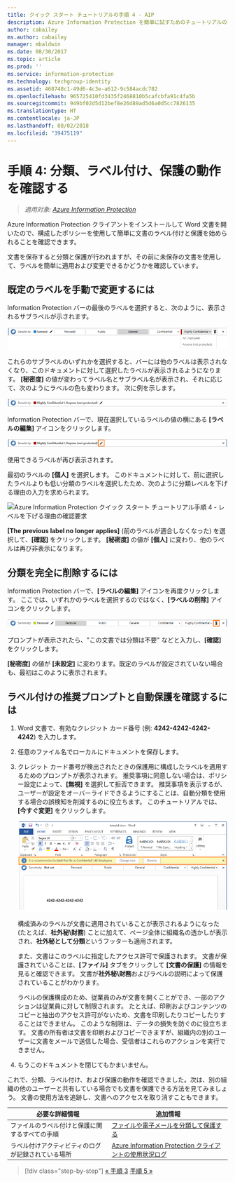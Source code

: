 ```yaml
---
title: クイック スタート チュートリアルの手順 4 - AIP
description: Azure Information Protection を簡単に試すためのチュートリアルの手順 4 - ラベル付けと保護の動作の確認。
author: cabailey
ms.author: cabailey
manager: mbaldwin
ms.date: 08/30/2017
ms.topic: article
ms.prod: ''
ms.service: information-protection
ms.technology: techgroup-identity
ms.assetid: 468748c1-49d6-4c3e-a612-9c584acdc782
ms.openlocfilehash: 965725410fd3435f2468810b5cafcbfa91c4fa5b
ms.sourcegitcommit: 949bf02d5d12bef8e26d89ad5d6a0d5cc7826135
ms.translationtype: HT
ms.contentlocale: ja-JP
ms.lasthandoff: 08/02/2018
ms.locfileid: "39475119"
---
```

# <a name="step-4-see-classification-labeling-and-protection-in-action"></a>手順 4: 分類、ラベル付け、保護の動作を確認する 

>*適用対象: [Azure Information Protection](https://azure.microsoft.com/pricing/details/information-protection)*

Azure Information Protection クライアントをインストールして Word 文書を開いたので、構成したポリシーを使用して簡単に文書のラベル付けと保護を始められることを確認できます。

文書を保存すると分類と保護が行われますが、その前に未保存の文書を使用して、ラベルを簡単に適用および変更できるかどうかを確認しています。

## <a name="to-manually-change-our-default-label"></a>既定のラベルを手動で変更するには

Information Protection バーの最後のラベルを選択すると、次のように、表示されるサブラベルが示されます。

![Azure Information Protection クイック スタート チュートリアル手順 4 - サブラベルの選択](./media/info-protect-sub-labelsv2.png)

これらのサブラベルのいずれかを選択すると、バーには他のラベルは表示されなくなり、このドキュメントに対して選択したラベルが表示されるようになります。 **[秘密度]** の値が変わってラベル名とサブラベル名が表示され、それに応じて、次のようにラベルの色も変わります。 次に例を示します。

![Azure Information Protection クイック スタート チュートリアル手順 4 - 選択されたサブラベル](./media/info-protect-sub-label-selectedv2.png)

Information Protection バーで、現在選択しているラベルの値の横にある **[ラベルの編集]** アイコンをクリックします。

![Azure Information Protection クイック スタート チュートリアル手順 4 - [ラベルの編集] アイコン](./media/info-protect-edit-label-selectedv2.png)

使用できるラベルが再び表示されます。

最初のラベルの **[個人]** を選択します。 このドキュメントに対して、前に選択したラベルよりも低い分類のラベルを選択したため、次のように分類レベルを下げる理由の入力を求められます。

![Azure Information Protection クイック スタート チュートリアル手順 4 - レベルを下げる理由の確認要求](./media/info-protect-lower-justification.png)

**[The previous label no longer applies]** (前のラベルが適合しなくなった) を選択して、**[確認]** をクリックします。 **[秘密度]** の値が **[個人]** に変わり、他のラベルは再び非表示になります。

## <a name="to-remove-the-classification-completely"></a>分類を完全に削除するには

Information Protection バーで、**[ラベルの編集]** アイコンを再度クリックします。 ここでは、いずれかのラベルを選択するのではなく、**[ラベルの削除]** アイコンをクリックします。

![Azure Information Protection クイック スタート チュートリアル手順 4 - 削除アイコン](./media/delete-icon-from-personalv2.png)

プロンプトが表示されたら、"この文書では分類は不要" などと入力し、**[確認]** をクリックします。  

**[秘密度]** の値が **[未設定]** に変わります。既定のラベルが設定されていない場合も、最初はこのように表示されます。

## <a name="to-see-a-recommendation-prompt-for-labeling-and-automatic-protection"></a>ラベル付けの推奨プロンプトと自動保護を確認するには

1. Word 文書で、有効なクレジット カード番号 (例: **4242-4242-4242-4242**) を入力します。 

2. 任意のファイル名でローカルにドキュメントを保存します。 

3. クレジット カード番号が検出されたときの保護用に構成したラベルを適用するためのプロンプトが表示されます。 推奨事項に同意しない場合は、ポリシー設定によって、**[無視]** を選択して拒否できます。 推奨事項を表示するが、ユーザーが設定をオーバーライドできるようにすることは、自動分類を使用する場合の誤検知を削減するのに役立ちます。 このチュートリアルでは、**[今すぐ変更]** をクリックします。

    ![Azure Information Protection クイック スタート チュートリアル手順 4 - 推奨プロンプト](./media/change-nowv2.png)

    構成済みのラベルが文書に適用されていることが表示されるようになった (たとえば、**社外秘\財務**) ことに加えて、ページ全体に組織名の透かしが表示され、**社外秘として分類**というフッターも適用されます。 

    また、文書はこのラベルに指定したアクセス許可で保護されます。 文書が保護されていることは、**[ファイル]** タブをクリックして **[文書の保護]** の情報を見ると確認できます。 文書が**社外秘\財務**およびラベルの説明によって保護されていることがわかります。 
    
    ラベルの保護構成のため、従業員のみが文書を開くことができ、一部のアクションは従業員に対して制限されます。 たとえば、印刷およびコンテンツのコピーと抽出のアクセス許可がないため、文書を印刷したりコピーしたりすることはできません。 このような制限は、データの損失を防ぐのに役立ちます。 文書の所有者は文書を印刷およびコピーできますが、組織内の別のユーザーに文書をメールで送信した場合、受信者はこれらのアクションを実行できません。

4. もうこのドキュメントを閉じてもかまいません。

これで、分類、ラベル付け、および保護の動作を確認できました。次は、別の組織の他のユーザーと共有している場合でも文書を保護できる方法を見てみましょう。 文書の使用方法を追跡し、文書へのアクセスを取り消すこともできます。

|必要な詳細情報|追加情報|
|--------------------------------|--------------------------|
|ファイルのラベル付けと保護に関するすべての手順 |[ファイルや電子メールを分類して保護する](./rms-client/client-classify-protect.md)|
|ラベル付けアクティビティのログが記録されている場所 |[Azure Information Protection クライアントの使用状況ログ](./rms-client/client-admin-guide-files-and-logging.md#usage-logging-for-the-azure-information-protection-client)|


>[!div class="step-by-step"]
[&#171; 手順 3](infoprotect-tutorial-step3.md)
[手順 5 &#187;](infoprotect-tutorial-step5.md)
